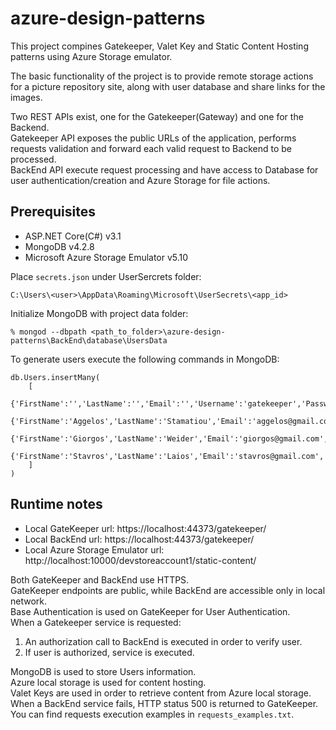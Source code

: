# azure-design-patterns
This project compines Gatekeeper, Valet Key and Static Content Hosting patterns using Azure Storage emulator.

The basic functionality of the project is to provide remote storage actions for a picture repository site, along with user database and share links for the images.

Two REST APIs exist, one for the Gatekeeper(Gateway) and one for the Backend.
<br>
Gatekeeper API exposes the public URLs of the application, performs requests validation and forward each valid request to Backend to be processed.
<br>
BackEnd API execute request processing and have access to Database for user authentication/creation and Azure Storage for file actions.

## Prerequisites
- ASP.NET Core(C#) v3.1
- MongoDB v4.2.8
- Microsoft Azure Storage Emulator v5.10

Place `secrets.json` under UserSercrets folder:
```
C:\Users\<user>\AppData\Roaming\Microsoft\UserSecrets\<app_id>
```

Initialize MongoDB with project data folder:
```
% mongod --dbpath <path_to_folder>\azure-design-patterns\BackEnd\database\UsersData
```

To generate users execute the following commands in MongoDB:
```
db.Users.insertMany(
    [
        {'FirstName':'','LastName':'','Email':'','Username':'gatekeeper','Password':'gatekeeper'},
        {'FirstName':'Aggelos','LastName':'Stamatiou','Email':'aggelos@gmail.com','Username':'aggelos','Password':'aggelos'},
        {'FirstName':'Giorgos','LastName':'Weider','Email':'giorgos@gmail.com','Username':'giorgos','Password':'giorgos'},
        {'FirstName':'Stavros','LastName':'Laios','Email':'stavros@gmail.com','Username':'stavros','Password':'stavros'}
    ]
)
```

## Runtime notes
- Local GateKeeper url: https://localhost:44373/gatekeeper/
- Local BackEnd url: https://localhost:44373/gatekeeper/
- Local Azure Storage Emulator url: http://localhost:10000/devstoreaccount1/static-content/

Both GateKeeper and BackEnd use HTTPS.
<br>
GateKeeper endpoints are public, while BackEnd are accessible only in local network.
<br>
Base Authentication is used on GateKeeper for User Authentication.
<br>
When a Gatekeeper service is requested:
1. An authorization call to BackEnd is executed in order to verify user.
2. If user is authorized, service is executed.

MongoDB is used to store Users information.
<br>
Azure local storage is used for content hosting.
<br>
Valet Keys are used in order to retrieve content from Azure local storage.
<br>
When a BackEnd service fails, HTTP status 500 is returned to GateKeeper.
<br>
You can find requests execution examples in `requests_examples.txt`.
				 
